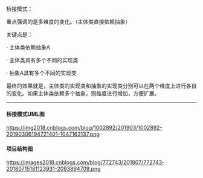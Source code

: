 
桥接模式：

重点强调的是多维度的变化。（主体类直接依赖抽象）

关键点是：

·        主体类依赖抽象A

·        主体类具有多个不同的实现类

·        抽象A具有多个不同的实现类

最终的效果就是，主体类的实现类和抽象的实现类分别可以在两个维度上进行各自的变化。如果主体类依赖多个抽象，则维度进行增加，方便扩展。

---

#### 桥接模式UML图

https://img2018.cnblogs.com/blog/1002892/201903/1002892-20190306194721401-1047163137.png

#### 项目结构图

https://images2018.cnblogs.com/blog/772743/201807/772743-20180715181123931-2093894709.png